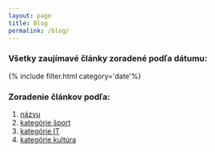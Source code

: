 ```yaml
---
layout: page
title: Blog
permalink: /blog/
---
```

	
### Všetky zaujímavé články zoradené podľa dátumu:

{% include filter.html category='date'%}


### Zoradenie článkov podľa:
1. [názvu](/blog/title)
2. [kategórie šport](/blog/sport)
3. [kategórie IT](/blog/IT)
4. [kategórie kultúra](/blog/culture)

